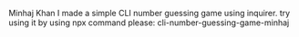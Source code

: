 Minhaj Khan
I made a simple CLI number guessing game using inquirer.
try using it by using npx command please: cli-number-guessing-game-minhaj
